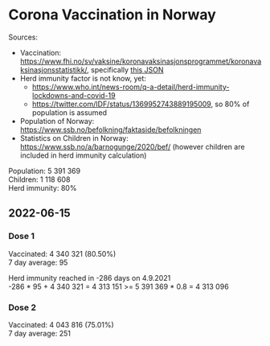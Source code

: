 # Corona Vaccination in Norway

Sources:

- Vaccination: <https://www.fhi.no/sv/vaksine/koronavaksinasjonsprogrammet/koronavaksinasjonsstatistikk/>, specifically [this JSON](https://www.fhi.no/api/chartdata/api/99119)
- Herd immunity factor is not know, yet:
  - <https://www.who.int/news-room/q-a-detail/herd-immunity-lockdowns-and-covid-19>
  - <https://twitter.com/IDF/status/1369952743889195009>, so 80% of population is assumed
- Population of Norway: <https://www.ssb.no/befolkning/faktaside/befolkningen>
- Statistics on Children in Norway: https://www.ssb.no/a/barnogunge/2020/bef/ (however children are included in herd immunity calculation)

Population: 5 391 369  
Children: 1 118 608  
Herd immunity: 80%  

## 2022-06-15

### Dose 1

Vaccinated: 4 340 321 (80.50%)  
7 day average: 95

Herd immunity reached in -286 days on 4.9.2021  
-286 * 95 + 4 340 321 = 4 313 151 >= 5 391 369 * 0.8 = 4 313 096

### Dose 2

Vaccinated: 4 043 816 (75.01%)  
7 day average: 251

